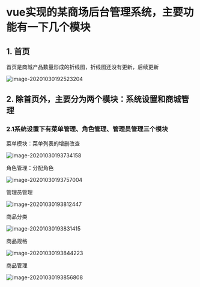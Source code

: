 #  vue实现的某商场后台管理系统，主要功能有一下几个模块

##  1. 首页

首页是商城产品数量形成的折线图，折线图还没有更新，后续更新

![image-20201030192523204](C:\Users\19238\AppData\Roaming\Typora\typora-user-images\image-20201030192523204.png)

##  

##  2. 除首页外，主要分为两个模块：系统设置和商城管理

### 2.1系统设置下有菜单管理、角色管理、管理员管理三个模块

菜单模块：菜单列表的增删改查

![image-20201030193734158](C:\Users\19238\AppData\Roaming\Typora\typora-user-images\image-20201030193734158.png)

角色管理：分配角色

![image-20201030193757004](C:\Users\19238\AppData\Roaming\Typora\typora-user-images\image-20201030193757004.png)

管理员管理

![image-20201030193812447](C:\Users\19238\AppData\Roaming\Typora\typora-user-images\image-20201030193812447.png)

商品分类

![image-20201030193831415](C:\Users\19238\AppData\Roaming\Typora\typora-user-images\image-20201030193831415.png)

商品规格

![image-20201030193844223](C:\Users\19238\AppData\Roaming\Typora\typora-user-images\image-20201030193844223.png)

商品管理

![image-20201030193856808](C:\Users\19238\AppData\Roaming\Typora\typora-user-images\image-20201030193856808.png)